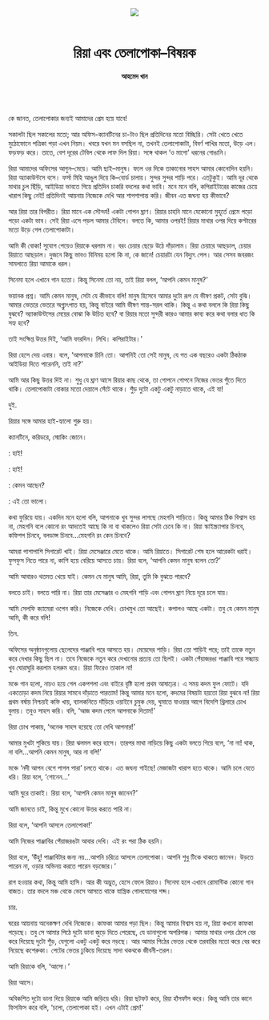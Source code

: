 <div align=center>
<img src=https://images.prothomalo.com/prothomalo-bangla%2F2021-06%2Fe0ab764f-20eb-4593-8770-618907115d99%2Fshahitto_16_06_21.jpg?rect=0%2C105%2C1000%2C525&w=1200&ar=40%3A21&auto=format%2Ccompress&ogImage=true&mode=crop&overlay=&overlay_position=bottom&overlay_width_pct=1 />
<br><br>
<h1>রিয়া এবং তেলাপোকা–বিষয়ক</h1>
<h4>আহমেদ খান</h4>
<br><br>
</div>

কে জানত, তেলাপোকার জন্যই আমাদের প্রেম হয়ে যাবে!

সকালটা ছিল সকালের মতো; আর অফিস-ক্যানটিনের চা-টাও ছিল প্রতিদিনের মতো বিচ্ছিরি। সেটা খেতে খেতে মুঠোফোনে পত্রিকা পড়া এখন নিয়ম। খবরে যখন মন বসছিল না, তখনই তেলাপোকাটা, বিবর্ণ পাখির মতো, উড়ে এল। ফড়ফড় করে। তাতে, বেশ দূরের টেবিল থেকে লাফ দিল রিয়া। সঙ্গে থাকল ‘ও মাগো’ ধরনের গোঙানি।

রিয়া আমাদের অফিসের আগুন–মেয়ে। আমি ছাই–মানুষ। ফলে ওর দিকে তাকানোর সাহস আমার কোনোদিন হয়নি। রিয়া অ্যাকাউন্টসে বসে। ফর্সা মিহি আঙুল দিয়ে কি–বোর্ড চালায়। সুন্দর সুন্দর শাড়ি পরে। এতটুকুই। আমি দূর থেকে মাথার চুল ছিঁড়ি, আইডিয়া ভাবতে গিয়ে প্রতিদিন চাকরি বদলের কথা ভাবি। মনে মনে বলি, কপিরাইটারের কাজের চেয়ে খারাপ কিছু নেই! প্রতিদিনই আয়নায় নিজেকে দেখি আর শাপশাপান্ত করি। জীবন এত জঘন্য হয় কীভাবে?

আর রিয়া তার বিপরীত। রিয়া মানে এক সৌন্দর্য! একটা গোপন ঘ্রাণ। রিয়ার চাহনি মানে যেকোনো মুহূর্তে প্রেমে পড়ো পড়ো একটা ভাব। সেই রিয়া এসে পড়ল আমার টেবিলে। বলতে কি, আমার ওপরই! রিয়ার মাথার ওপর দিয়ে কপ্টারের মতো উড়ে গেল তেলাপোকাটা।

আমি কী বোকা! সুযোগ পেয়েও রিয়াকে ধরলাম না। বরং চেয়ার ছেড়ে উঠে দাঁড়ালাম। রিয়া চেয়ারে আছড়াল, চেয়ার রিয়াতে আছড়াল। দুজনে কিছু ভাবও বিনিময় হলো কি না, কে জানে! চেয়ারটা যেন বিদ্যুৎ পেল। আর সেসব জবরজং সামলাতে রিয়া আমাকে ধরল।

সিনেমা হলে এখানে গান হতো। কিন্তু সিনেমা তো নয়, তাই রিয়া বলল, ‘আপনি কেমন মানুষ?’

ভয়ানক প্রশ্ন। আমি কেমন মানুষ, সেটা যে কীভাবে বলি! মানুষ হিসেবে আমার দুটো রূপ যে ভীষণ প্রকট, সেটা বুঝি। আমার ভেতরে ভেতরে অগ্ন্যুৎপাত হয়, কিন্তু বাইরে আমি ভীষণ শান্ত-সরল থাকি। কিন্তু এ কথা বললে কি রিয়া কিছু বুঝবে? অ্যাকাউন্টসের মেয়ের বোঝা কি উচিত হবে? বা রিয়ার মতো সুন্দরী কারও আমার কাব্য করে কথা বলার ধাত কি সহ্য হবে?

তাই সংক্ষিপ্ত উত্তর দিই, ‘আমি ফারদিন। লিখি। কপিরাইটার।’

রিয়া হেসে দেয় এবার। বলে, ‘আপনাকে চিনি তো। আপনিই তো সেই মানুষ, যে গত এক বছরেও একটা ঠিকঠাক আইডিয়া দিতে পারেননি, তাই না?’

আমি আর কিছু উত্তর দিই না। শুধু যে ঘ্রাণ আসে রিয়ার কাছ থেকে, তা গোপনে গোপনে নিজের ভেতর পুঁতে দিতে থাকি। তেলাপোকাটা বোকার মতো দেয়ালে সেঁটে থাকে। শুঁড় দুটো একটু একটু নাড়াতে থাকে, এই যা!

দুই.

রিয়ার সঙ্গে আমার হাই-হ্যালো শুরু হয়।

ক্যানটিনে, করিডরে, স্মোকিং জোনে।

: হাই!

: হাই!

: কেমন আছেন?

: এই তো ভালো।

কথা ফুরিয়ে যায়। একদিন মনে হলো বলি, আপনাকে খুব সুন্দর লাগছে মেহগনি শাড়িতে। কিন্তু আমার ঠিক বিশ্বাস হয় না, মেহগনি বলে কোনো রং আদতেই আছে কি না বা থাকলেও রিয়া সেটা চেনে কি না। রিয়া স্কাইস্ক্র্যাপার চিনবে, কফিশপ চিনবে, বলডান্স চিনবে...মেহগনি রং কেন চিনবে?

আমরা পাশাপাশি সিগারেট খাই। রিয়া মেসেঞ্জারে মেতে থাকে। আমি রিয়াতে। সিগারেট শেষ হলে আরেকটা ধরাই। ফুসফুস নিতে পারে না, কাশি হয়ে বেরিয়ে আসতে চায়। রিয়া বলে, ‘আপনি কেমন মানুষ বলেন তো?’

আমি আবারও থতমত খেয়ে যাই। কেমন যে মানুষ আমি, রিয়া, তুমি কি বুঝতে পারবে?

বলতে চাই। বলতে পারি না। রিয়া তার মেসেঞ্জার ও মেহগনি শাড়ি এবং গোপন ঘ্রাণ নিয়ে দূরে চলে যায়।

আমি সেলফি ক্যামেরা ওপেন করি। নিজেকে দেখি। চোখমুখ তো আছেই। কপালও আছে একটা। তবু যে কেমন মানুষ আমি, কী করে বলি!

তিন.

অফিসের অনুষ্ঠানগুলোয় ছেলেদের পাঞ্জাবি পরে আসতে হয়। মেয়েদের শাড়ি। রিয়া তো শাড়িই পরে; তাই তাকে নতুন করে দেখার কিছু ছিল না। তবে নিজেকে নতুন করে দেখানোর প্রত্যয় তো ছিলই। একটা পেঁয়াজরঙা পাঞ্জাবি পরে সন্ধ্যায় খুব ঘোরাঘুরি করলাম হলরুম ধরে। রিয়া ফিরেও তাকাল না!

মঞ্চে গান হলো, নাচও হয়ে গেল একপশলা এবং বাইরে বৃষ্টি হলো প্রথম আষাঢ়ের। এ সময় কদম ফুল ফোটে। যদি একতোড়া কদম নিয়ে রিয়ার সামনে দাঁড়াতে পারতাম! কিন্তু আমার মনে হলো, কদমের বিষয়টা হয়তো রিয়া বুঝবে না! রিয়া প্রথম বর্ষায় নিশ্চয়ই কফি খায়, ব্যালকনিতে দাঁড়িয়ে ওয়াইনে চুমুক দেয়, ঘুমাতে যাওয়ার আগে বিদেশি থ্রিলারে চোখ বুলায়। তবুও সাহস করি। বলি, ‘আজ কদম পেলে আপনাকে দিতাম!’

রিয়া চোখ পাকায়, ‘অনেক সাহস হয়েছে তো দেখি আপনার!’

আমার মুখটা শুকিয়ে যায়। রিয়া ঝলমল করে হাসে। তারপর মাথা নাড়িয়ে কিছু একটা বলতে গিয়ে বলে, ‘না না! থাক, না বলি...আপনি কেমন মানুষ, আর না বলি!’

মঞ্চে ‘নদী আপন বেগে পাগল পারা’ চলতে থাকে। এত জঘন্য গাইছে! মেজাজটা খারাপ হতে থাকে। আমি চলে যেতে ধরি। রিয়া বলে, ‘শোনেন...’

আমি ঘুরে তাকাই। রিয়া বলে, ‘আপনি কেমন মানুষ জানেন?’

আমি জানতে চাই, কিন্তু মুখে কোনো উত্তর করতে পারি না।

রিয়া বলে, ‘আপনি আসলে তেলাপোকা!’

আমি নিজের পাঞ্জাবির পেঁয়াজরঙটা আবার দেখি। এই রং পরা ঠিক হয়নি।

রিয়া বলে, ‘উঁহু! পাঞ্জাবিটার জন্য নয়...আপনি চরিত্রে আসলে তেলাপোকা। আপনি শুধু টিকে থাকতে জানেন। উড়তে পারেন না, ওড়ার অভিনয় করতে পারেন বড়জোর।’

রাগ হওয়ার কথা, কিন্তু আমি হাসি। আর কী অদ্ভুত, হেসে ফেলে রিয়াও। সিনেমা হলে এখানে রোমান্টিক কোনো গান বাজত। তার বদলে মঞ্চ থেকে ভেসে আসতে থাকে যান্ত্রিক গোলযোগের শব্দ।

চার.

ঘরের আয়নায় অনেকক্ষণ দেখি নিজেকে। কাফকা আমার পড়া ছিল। কিন্তু আমার বিশ্বাস হয় না, রিয়া কখনো কাফকা পড়েছে। তবু সে আমার পিঠে দুটো ডানা জুড়ে দিতে পেরেছে, যে ডানাগুলো অপরিপক্ক। আমার মাথার ওপর ঠেলে বের করে দিয়েছে দুটো শুঁড়, যেগুলো একটু একটু করে নড়ছে। আর আমার পিঠের ভেতর থেকে তরবারির মতো করে বের করে নিয়েছে কশেরুকা। পেটের ভেতর ঢুকিয়ে দিয়েছে সাদা থকথকে জীবনী-তরল।

আমি রিয়াকে বলি, ‘আসো।’

রিয়া আসে।

অবিকশিত দুটো ডানা দিয়ে রিয়াকে আমি জড়িয়ে ধরি। রিয়া ছটফট করে, রিয়া হাঁসফাঁস করে। কিন্তু আমি তার কানে ফিসফিস করে বলি, ‘চলো, তেলাপোকা হই। এখন এটাই প্রেম!’
